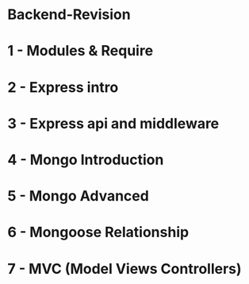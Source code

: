 # Backend-Revision

# 1 - Modules & Require

# 2 - Express intro

# 3 - Express api and middleware

# 4 - Mongo Introduction

# 5 - Mongo Advanced

# 6 - Mongoose Relationship

# 7 - MVC (Model Views Controllers)


